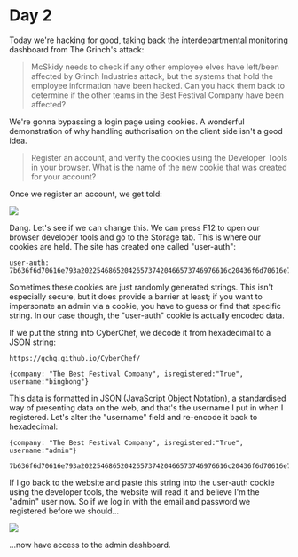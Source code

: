 # Day 2

Today we're hacking for good, taking back the interdepartmental monitoring dashboard from The Grinch's attack:

> McSkidy needs to check if any other employee elves have left/been affected by Grinch Industries attack, but the systems that hold the employee information have been hacked. Can you hack them back to determine if the other teams in the Best Festival Company have been affected?

We're gonna bypassing a login page using cookies. A wonderful demonstration of why handling authorisation on the client side isn't a good idea.

> Register an account, and verify the cookies using the Developer Tools in your browser. What is the name of the new cookie that was created for your account?

Once we register an account, we get told:

![](../aoc3/day2/register.png)

Dang. Let's see if we can change this. We can press F12 to open our browser developer tools and go to the Storage tab. This is where our cookies are held. The site has created one called "user-auth":

```
user-auth: 7b636f6d70616e793a2022546865204265737420466573746976616c20436f6d70616e79222c206973726567697374657265643a2254727565222c20757365726e616d653a2262696e67626f6e67227d
```

Sometimes these cookies are just randomly generated strings. This isn't especially secure, but it does provide a barrier at least; if you want to impersonate an admin via a cookie, you have to guess or find that specific string. In our case though, the "user-auth" cookie is actually encoded data.

If we put the string into CyberChef, we decode it from hexadecimal to a JSON string:

```
https://gchq.github.io/CyberChef/

{company: "The Best Festival Company", isregistered:"True", username:"bingbong"}
```

This data is formatted in JSON (JavaScript Object Notation), a standardised way of presenting data on the web, and that's the username I put in when I registered. Let's alter the "username" field and re-encode it back to hexadecimal:

```
{company: "The Best Festival Company", isregistered:"True", username:"admin"}

7b636f6d70616e793a2022546865204265737420466573746976616c20436f6d70616e79222c206973726567697374657265643a2254727565222c20757365726e616d653a2261646d696e227d
```

If I go back to the website and paste this string into the user-auth cookie using the developer tools, the website will read it and believe I'm the "admin" user now. So if we log in with the email and password we registered before we should...

![](../aoc3/day2/admin.png)

...now have access to the admin dashboard.

